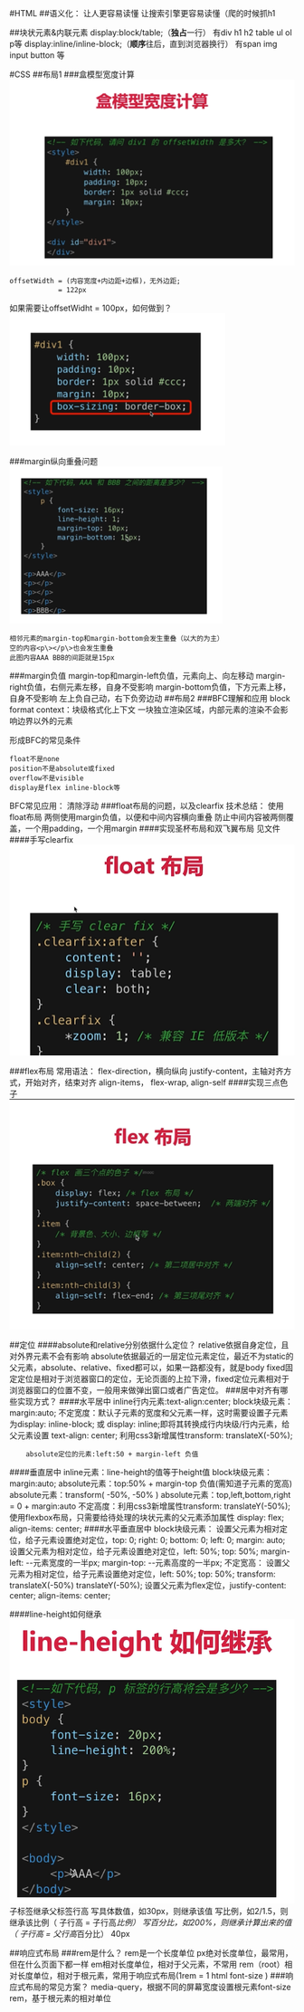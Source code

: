 #HTML
##语义化：
    让人更容易读懂
    让搜索引擎更容易读懂（爬的时候抓h1

##块状元素&内联元素
    display:block/table;（**独占**一行）
        有div h1 h2 table ul ol p等
    display:inline/inline-block;（**顺序**往后，直到浏览器换行）
        有span img input button 等


#CSS
##布局1
###盒模型宽度计算
![节点](css1.png) 

    offsetWidth = (内容宽度+内边距+边框)，无外边距;
                = 122px

如果需要让offsetWidht = 100px，如何做到？
![节点](./css2.png)
  
###margin纵向重叠问题
![节点](./css3.png)

    相邻元素的margin-top和margin-bottom会发生重叠（以大的为主）
    空的内容<p\></p\>也会发生重叠
    此图内容AAA BBB的间距就是15px
###margin负值
    margin-top和margin-left负值，元素向上、向左移动
    margin-right负值，右侧元素左移，自身不受影响
    margin-bottom负值，下方元素上移，自身不受影响 
    左上负自己动，右下负旁边动
##布局2
###BFC理解和应用
block format context：块级格式化上下文
一块独立渲染区域，内部元素的渲染不会影响边界以外的元素

形成BFC的常见条件

    float不是none
    position不是absolute或fixed
    overflow不是visible
    display是flex inline-block等

BFC常见应用：
清除浮动
###float布局的问题，以及clearfix
    技术总结：
        使用float布局
        两侧使用margin负值，以便和中间内容横向重叠
        防止中间内容被两侧覆盖，一个用padding，一个用margin
####实现圣杯布局和双飞翼布局
见文件
####手写clearfix
![节点]( ./css6.png)
    
###flex布局
    常用语法：
        flex-direction，横向纵向
        justify-content，主轴对齐方式，开始对齐，结束对齐
        align-items，
        flex-wrap,
        align-self
####实现三点色子
![节点](./css4.png)

##定位
####absolute和relative分别依据什么定位？
    relative依据自身定位，且对外界元素不会有影响
    absolute依据最近的一层定位元素定位，最近不为static的父元素，absolute、relative、fixed都可以，如果一路都没有，就是body
    fixed固定定位是相对于浏览器窗口的定位，无论页面的上拉下滑，fixed定位元素相对于浏览器窗口的位置不变，一般用来做弹出窗口或者广告定位。
###居中对齐有哪些实现方式？
####水平居中
        inline行内元素:text-align:center;
        block块级元素：margin:auto;
            不定宽度：默认子元素的宽度和父元素一样，这时需要设置子元素为display: inline-block; 或 display: inline;即将其转换成行内块级/行内元素，给父元素设置 text-align: center; 
            利用css3新增属性transform: translateX(-50%);

        absolute定位的元素:left:50 + margin-left 负值
        
####垂直居中 
        inline元素：line-height的值等于height值
        block块级元素：margin:auto;
        absolute元素：top:50% + margin-top 负值(需知道子元素的宽高)
        absolute元素：transform( -50%, -50% )
        absolute元素：top,left,bottom,right = 0 + margin:auto
            不定高度：利用css3新增属性transform: translateY(-50%);
            使用flexbox布局，只需要给待处理的块状元素的父元素添加属性 display: flex; align-items: center;
####水平垂直居中
        block块级元素：
        设置父元素为相对定位，给子元素设置绝对定位，top: 0; right: 0; bottom: 0; left: 0; margin: auto;
        设置父元素为相对定位，给子元素设置绝对定位，left: 50%; top: 50%; margin-left: --元素宽度的一半px; margin-top: --元素高度的一半px;
            不定宽高：
                设置父元素为相对定位，给子元素设置绝对定位，left: 50%; top: 50%; transform: translateX(-50%) translateY(-50%);
                设置父元素为flex定位，justify-content: center; align-items: center;


####line-height如何继承
![节点]( ./css5.png)
子标签继承父标签行高
    写具体数值，如30px，则继承该值
    写比例，如2/1.5，则继承该比例（ 子行高 = 子行高*比例）
    写百分比，如200%，则继承计算出来的值（ 子行高 = 父行高*百分比）
40px

##响应式布局
###rem是什么？
    rem是一个长度单位
        px绝对长度单位，最常用，但在什么页面下都一样
        em相对长度单位，相对于父元素，不常用
        rem（root）相对长度单位，相对于根元素，常用于响应式布局(1rem = 1 html font-size  )
###响应式布局的常见方案？
    media-query，根据不同的屏幕宽度设置根元素font-size
    rem，基于根元素的相对单位
    

